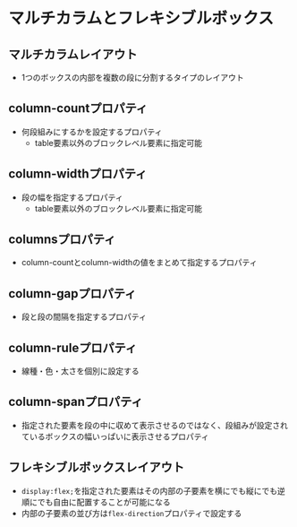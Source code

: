 # マルチカラムとフレキシブルボックス

## マルチカラムレイアウト

- 1つのボックスの内部を複数の段に分割するタイプのレイアウト

## column-countプロパティ

- 何段組みにするかを設定するプロパティ
    - table要素以外のブロックレベル要素に指定可能

## column-widthプロパティ

- 段の幅を指定するプロパティ
    - table要素以外のブロックレベル要素に指定可能

## columnsプロパティ

- column-countとcolumn-widthの値をまとめて指定するプロパティ

## column-gapプロパティ

- 段と段の間隔を指定するプロパティ

## column-ruleプロパティ

- 線種・色・太さを個別に設定する

## column-spanプロパティ

- 指定された要素を段の中に収めて表示させるのではなく、段組みが設定されているボックスの幅いっぱいに表示させるプロパティ

## フレキシブルボックスレイアウト

- `display:flex;`を指定された要素はその内部の子要素を横にでも縦にでも逆順にでも自由に配置することが可能になる
- 内部の子要素の並び方は`flex-direction`プロパティで設定する